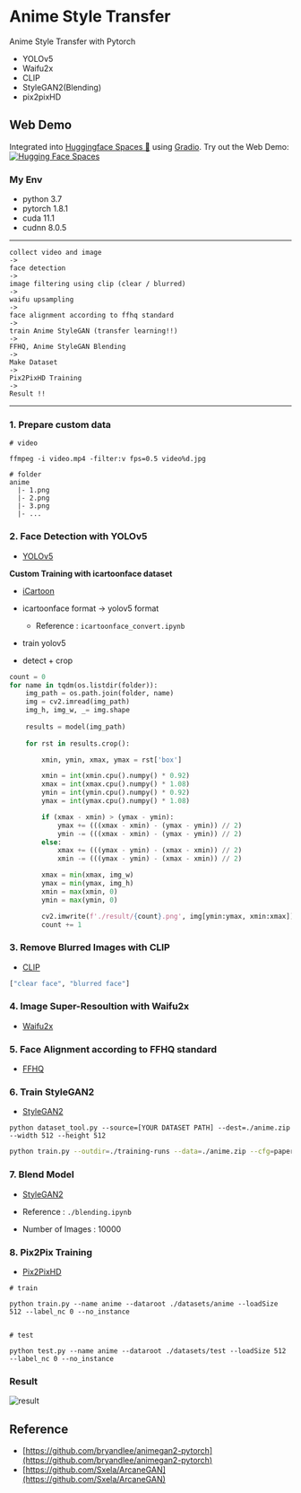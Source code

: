 # Anime Style Transfer

Anime Style Transfer with Pytorch

- YOLOv5
- Waifu2x
- CLIP
- StyleGAN2(Blending)
- pix2pixHD

## Web Demo

Integrated into [Huggingface Spaces 🤗](https://huggingface.co/spaces) using [Gradio](https://github.com/gradio-app/gradio). Try out the Web Demo: [![Hugging Face Spaces](https://img.shields.io/badge/%F0%9F%A4%97%20Hugging%20Face-Spaces-blue)](https://huggingface.co/spaces/jjeamin/ArcaneStyleTransfer)

### My Env

- python 3.7
- pytorch 1.8.1
- cuda 11.1
- cudnn 8.0.5

---

```
collect video and image
->
face detection
->
image filtering using clip (clear / blurred)
->
waifu upsampling
->
face alignment according to ffhq standard
->
train Anime StyleGAN (transfer learning!!)
->
FFHQ, Anime StyleGAN Blending
->
Make Dataset
->
Pix2PixHD Training
->
Result !!
```

---

### 1. Prepare custom data

```
# video

ffmpeg -i video.mp4 -filter:v fps=0.5 video%d.jpg
```

```
# folder
anime
  |- 1.png
  |- 2.png
  |- 3.png
  |- ...
```

### 2. Face Detection with YOLOv5

- [YOLOv5](https://github.com/ultralytics/yolov5)

**Custom Training with icartoonface dataset**

- [iCartoon](https://github.com/luxiangju-PersonAI/iCartoonFace)

- icartoonface format -> yolov5 format
    + Reference : `icartoonface_convert.ipynb`

- train yolov5

- detect + crop

```python
count = 0
for name in tqdm(os.listdir(folder)):
    img_path = os.path.join(folder, name)
    img = cv2.imread(img_path)
    img_h, img_w, _= img.shape
    
    results = model(img_path)
    
    for rst in results.crop():

        xmin, ymin, xmax, ymax = rst['box']

        xmin = int(xmin.cpu().numpy() * 0.92)
        xmax = int(xmax.cpu().numpy() * 1.08)
        ymin = int(ymin.cpu().numpy() * 0.92)
        ymax = int(ymax.cpu().numpy() * 1.08)

        if (xmax - xmin) > (ymax - ymin):
            ymax += (((xmax - xmin) - (ymax - ymin)) // 2)
            ymin -= (((xmax - xmin) - (ymax - ymin)) // 2)
        else:
            xmax += (((ymax - ymin) - (xmax - xmin)) // 2)
            xmin -= (((ymax - ymin) - (xmax - xmin)) // 2)

        xmax = min(xmax, img_w) 
        ymax = min(ymax, img_h) 
        xmin = max(xmin, 0) 
        ymin = max(ymin, 0) 

        cv2.imwrite(f'./result/{count}.png', img[ymin:ymax, xmin:xmax])
        count += 1
```

### 3. Remove Blurred Images with CLIP

- [CLIP](https://github.com/openai/CLIP)

```python
["clear face", "blurred face"]
```

### 4. Image Super-Resoultion with Waifu2x

- [Waifu2x](https://github.com/nagadomi/waifu2x)

### 5. Face Alignment according to FFHQ standard

- [FFHQ](https://github.com/NVlabs/ffhq-dataset)

### 6. Train StyleGAN2

- [StyleGAN2](https://github.com/NVlabs/stylegan2-ada-pytorch)

```
python dataset_tool.py --source=[YOUR DATASET PATH] --dest=./anime.zip --width 512 --height 512
```

```sh
python train.py --outdir=./training-runs --data=./anime.zip --cfg=paper512 --mirror=1 --gpus=4 --batch 8 --resume ffhq512
```

### 7. Blend Model

- [StyleGAN2](https://github.com/NVlabs/stylegan2-ada-pytorch)

- Reference : `./blending.ipynb`
- Number of Images : 10000

### 8. Pix2Pix Training

- [Pix2PixHD](https://github.com/NVIDIA/pix2pixHD)

```
# train

python train.py --name anime --dataroot ./datasets/anime --loadSize 512 --label_nc 0 --no_instance


# test

python test.py --name anime --dataroot ./datasets/test --loadSize 512 --label_nc 0 --no_instance
```

### Result



![result](./asset/result.PNG)



## Reference

- [https://github.com/bryandlee/animegan2-pytorch](https://github.com/bryandlee/animegan2-pytorch)
- [https://github.com/Sxela/ArcaneGAN](https://github.com/Sxela/ArcaneGAN)
